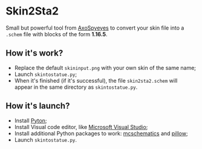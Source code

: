 # Skin2Sta2 
Small but powerful tool from [AxoSpyeyes](https://github.com/AxoSpyeyes/skin2sta2) to convert your skin file into a `.schem` file with blocks of the form **1.16.5**.
## How it's work?
- Replace the default `skininput.png` with your own skin of the same name;
- Launch `skintostatue.py`;
- When it's finished (if it's successful), the file `skin2sta2.schem` will appear in the same directory as `skintostatue.py`.
## How it's launch?
* Install [Pyton](https://www.python.org/);
* Install Visual code editor, like [Microsoft Visual Studio](https://visualstudio.microsoft.com/);
* Install additional Python packages to work: [mcschematics](https://pypi.org/project/mcschematic/) and [pillow](https://pypi.org/project/pillow/);
* Launch `skintostatue.py`.
